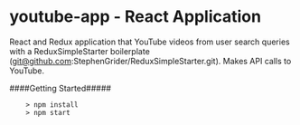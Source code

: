 # youtube-app - React Application
React and Redux application that YouTube videos from user search queries with a ReduxSimpleStarter boilerplate (git@github.com:StephenGrider/ReduxSimpleStarter.git).  Makes API calls to YouTube.

####Getting Started#####
```
	> npm install
	> npm start
```
